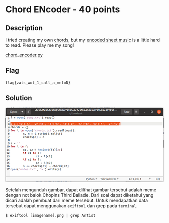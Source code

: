 # Chord ENcoder - 40 points
## Description
I tried creating my own [chords](https://static.tjctf.org/67be5bd036a4be8323314d1da6ad2e673963f76634a62ec47d53fb07a04a3722_chords.txt), but my [encoded sheet music](https://static.tjctf.org/c29857b8d4d1b2dfe502b5053d73844a08358ae681b2af8de6829b765dc2c28e_notes.txt) is a little hard to read. Please play me my song!

[chord_encoder.py](https://static.tjctf.org/da36df431da358250884ff9765e8c0c5f054b845aff31b85e37229159176bb9f_chord_encoder.py)

## Flag
```
flag{zats_wot_1_call_a_meloD}
```
## Solution
![](img.png)

Setelah mengunduh gambar, dapat dilihat gambar tersebut adalah meme dengan not balok Chopins Third Ballade. Dari soal dapat diketahui yang dicari adalah pembuat dari meme tersebut. Untuk mendapatkan data tersebut dapat menggunakan `exiftool` dan grep pada `terminal`. 
```
$ exiftool [imagename].png | grep Artist
```
